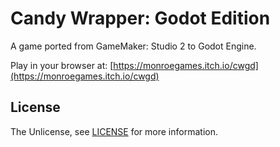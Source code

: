 # Candy Wrapper: Godot Edition

A game ported from GameMaker: Studio 2 to Godot Engine.

Play in your browser at: [https://monroegames.itch.io/cwgd](https://monroegames.itch.io/cwgd)

## License
The Unlicense, see [LICENSE](LICENSE) for more information.